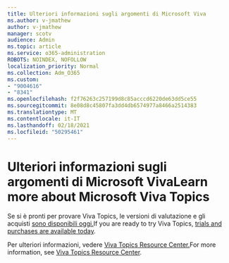 ```yaml
---
title: Ulteriori informazioni sugli argomenti di Microsoft Viva
ms.author: v-jmathew
author: v-jmathew
manager: scotv
audience: Admin
ms.topic: article
ms.service: o365-administration
ROBOTS: NOINDEX, NOFOLLOW
localization_priority: Normal
ms.collection: Adm_O365
ms.custom:
- "9004616"
- "8341"
ms.openlocfilehash: f2f76263c257199d8c85acccd6220de63dd5ce55
ms.sourcegitcommit: 8e08d8c45807fa3dd4db6574977a8466a2514383
ms.translationtype: MT
ms.contentlocale: it-IT
ms.lasthandoff: 02/18/2021
ms.locfileid: "50295461"
---
```

# <a name="learn-more-about-microsoft-viva-topics"></a><span data-ttu-id="d75ad-102">Ulteriori informazioni sugli argomenti di Microsoft Viva</span><span class="sxs-lookup"><span data-stu-id="d75ad-102">Learn more about Microsoft Viva Topics</span></span>

<span data-ttu-id="d75ad-103">Se si è pronti per provare Viva Topics, le versioni di valutazione e gli acquisti [sono disponibili oggi.](https://aka.ms/BuyVivaTopics)</span><span class="sxs-lookup"><span data-stu-id="d75ad-103">If you are ready to try Viva Topics, [trials and purchases are available today](https://aka.ms/BuyVivaTopics).</span></span>

<span data-ttu-id="d75ad-104">Per ulteriori informazioni, vedere [Viva Topics Resource Center.](https://aka.ms/viva/topics/resources)</span><span class="sxs-lookup"><span data-stu-id="d75ad-104">For more information, see [Viva Topics Resource Center](https://aka.ms/viva/topics/resources).</span></span>
